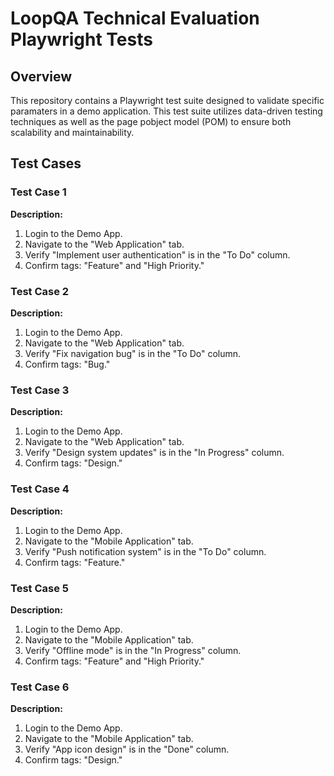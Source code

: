 # LoopQA Technical Evaluation Playwright Tests

## **Overview**
This repository contains a Playwright test suite designed to validate specific paramaters in a demo application. This test suite utilizes data-driven testing techniques as well as the page pobject model (POM) to ensure both scalability and maintainability. 

## **Test Cases**
### Test Case 1
**Description:**
1. Login to the Demo App.
2. Navigate to the "Web Application" tab.
3. Verify "Implement user authentication" is in the "To Do" column.
4. Confirm tags: "Feature" and "High Priority."

### Test Case 2
**Description:**
1. Login to the Demo App.
2. Navigate to the "Web Application" tab.
3. Verify "Fix navigation bug" is in the "To Do" column.
4. Confirm tags: "Bug."

### Test Case 3
**Description:**
1. Login to the Demo App.
2. Navigate to the "Web Application" tab.
3. Verify "Design system updates" is in the "In Progress" column.
4. Confirm tags: "Design."

### Test Case 4
**Description:**
1. Login to the Demo App.
2. Navigate to the "Mobile Application" tab.
3. Verify "Push notification system" is in the "To Do" column.
4. Confirm tags: "Feature."

### Test Case 5
**Description:**
1. Login to the Demo App.
2. Navigate to the "Mobile Application" tab.
3. Verify "Offline mode" is in the "In Progress" column.
4. Confirm tags: "Feature" and "High Priority."

### Test Case 6
**Description:**
1. Login to the Demo App.
2. Navigate to the "Mobile Application" tab.
3. Verify "App icon design" is in the "Done" column.
4. Confirm tags: "Design."


